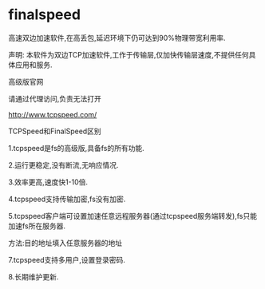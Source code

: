 # finalspeed
高速双边加速软件,在高丢包,延迟环境下仍可达到90%物理带宽利用率.

声明:
本软件为双边TCP加速软件,工作于传输层,仅加快传输层速度,不提供任何具体应用和服务.

高级版官网

请通过代理访问,负责无法打开

http://www.tcpspeed.com/

TCPSpeed和FinalSpeed区别

1.tcpspeed是fs的高级版,具备fs的所有功能.

2.运行更稳定,没有断流,无响应情况.

3.效率更高,速度快1-10倍.

4.tcpspeed支持传输加密,fs没有加密.

5.tcpspeed客户端可设置加速任意远程服务器(通过tcpspeed服务端转发),fs只能加速fs所在服务器.

方法:目的地址填入任意服务器的地址

7.tcpspeed支持多用户,设置登录密码.

8.长期维护更新.

